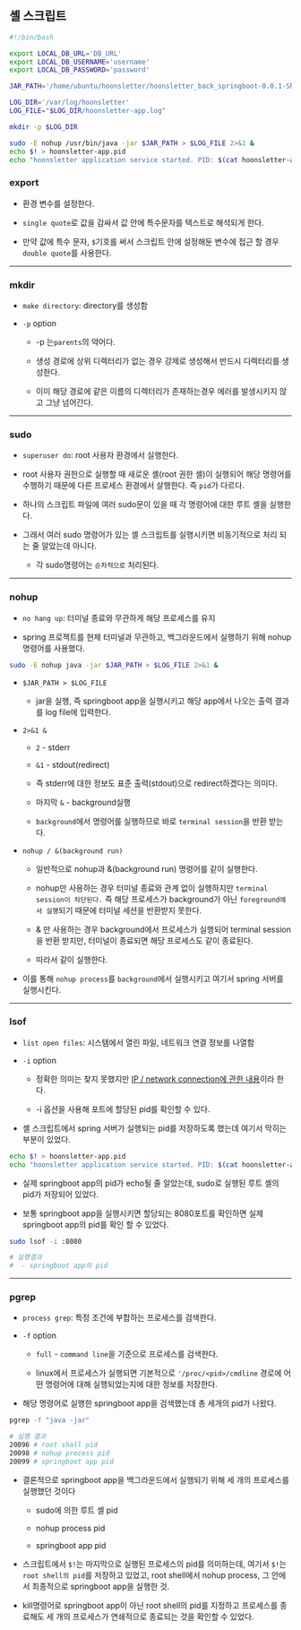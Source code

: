 ## 셸 스크립트

```sh
#!/bin/bash

export LOCAL_DB_URL='DB_URL'
export LOCAL_DB_USERNAME='username'
export LOCAL_DB_PASSWORD='password'

JAR_PATH='/home/ubuntu/hoonsletter/hoonsletter_back_springboot-0.0.1-SNAPSHOT.jar'

LOG_DIR='/var/log/hoonsletter'
LOG_FILE="$LOG_DIR/hoonsletter-app.log"

mkdir -p $LOG_DIR

sudo -E nohup /usr/bin/java -jar $JAR_PATH > $LOG_FILE 2>&1 &
echo $! > hoonsletter-app.pid
echo "hoonsletter application service started. PID: $(cat hoonsletter-app.pid)"
```

### export

- 환경 변수를 설정한다.

- `single quote`로 값을 감싸서 값 안에 특수문자를 텍스트로 해석되게 한다.

- 만약 값에 특수 문자, `$`기호를 써서 스크립트 안에 설정해둔 변수에 접근 할 경우 `double quote`를 사용한다.

<hr />

### mkdir

- `make directory`: directory를 생성함

- `-p` option

  - -p 는`parents`의 약어다.

  - 생성 경로에 상위 디렉터리가 없는 경우 강제로 생성해서 반드시 디렉터리를 생성한다.

  - 이미 해당 경로에 같은 이름의 디렉터리가 존재하는경우 에러를 발생시키지 않고 그냥 넘어간다.

<hr />

### sudo

- `superuser do`: root 사용자 환경에서 실행한다.

- root 사용자 권한으로 실행할 때 새로운 셸(root 권한 셸)이 실행되어 해당 명령어를 수행하기 때문에 다른 프로세스 환경에서 살행한다. 즉 `pid`가 다르다.

- 하나의 스크립트 파일에 여러 sudo문이 있을 때 각 명령어에 대한 루트 셸을 실행한다.

- 그래서 여러 sudo 명령어가 있는 셸 스크립트를 실행시키면 비동기적으로 처리 되는 줄 알았는데 아니다.

  - 각 sudo명령어는 `순차적으로` 처리된다.

<hr />

### nohup

- `no hang up`: 터미널 종료와 무관하게 해당 프로세스를 유지

- spring 프로젝트를 현제 터미널과 무관하고, 백그라운드에서 실행하기 위해 nohup 명령어를 사용했다.

```sh
sudo -E nohup java -jar $JAR_PATH > $LOG_FILE 2>&1 &
```

- `$JAR_PATH > $LOG_FILE`

  - jar을 실행, 즉 springboot app을 실행시키고 해당 app에서 나오는 출력 결과를 log file에 입력한다.

- `2>&1 &`

  - `2` - stderr

  - `&1` - stdout(redirect)

  - 즉 stderr에 대한 정보도 표준 출력(stdout)으로 redirect하겠다는 의미다.

  - 마지막 `&` - background실행

  - `background`에서 명령어를 실행하므로 바로 `terminal session`을 반환 받는다.

- `nohup / &(background run)`

  -  일반적으로 nohup과 &(background run) 명령어를 같이 실행한다.

  - nohup만 사용하는 경우 터미널 종료와 관계 없이 실행하지만 `terminal session이 차단된다.` 즉 해당 프로세스가 background가 아닌 `foreground에서 실행`되기 때문에 터미널 세션을 반환받지 못한다.

  - & 만 사용하는 경우 background에서 프로세스가 실행되어 terminal session을 반환 받지만, 터미널이 종료되면 해당 프로세스도 같이 종료된다.

  - 따라서 같이 실행한다.

- 이를 통해 `nohup process`를 `background`에서 실행시키고 여기서 spring 서버를 실행시킨다.

<hr />

### lsof

- `list open files`: 시스템에서 열린 파일, 네트워크 연결 정보를 나열함

- `-i` option

  - 정확한 의미는 찾지 못했지만 [IP / network connection에 관한 내용](https://www.ubuntu-user.com/Magazine/Archive/2016/31/lsof-finds-shows-and-searches-data-streams)이라 한다.

  - -i 옵션을 사용해 포트에 할당된 pid를 확인할 수 있다.

- 셸 스크립트에서 spring 서버가 실행되는 pid를 저장하도록 했는데 여기서 막히는 부분이 있었다.

```sh
echo $! > hoonsletter-app.pid
echo "hoonsletter application service started. PID: $(cat hoonsletter-app.pid)"
```

- 실제 springboot app의 pid가 echo될 줄 알았는데, sudo로 실행된 루트 셸의 pid가 저장되어 있었다.

- 보통 springboot app을 실행시키면 할당되는 8080포트를 확인하면 실제 springboot app의 pid를 확인 할 수 있었다.

```sh
sudo lsof -i :8080

# 실행결과
#  - springboot app의 pid
```

<hr />

### pgrep

- `process grep`: 특정 조건에 부합하는 프로세스를 검색한다.

- `-f` option

  - `full` - `command line`을 기준으로 프로세스를 검색한다.

  - linux에서 프로세스가 실행되면 기본적으로 `'/proc/<pid>/cmdline` 경로에 어떤 명령어에 대해 실행되었는지에 대한 정보를 저장한다.

- 해당 명령어로 실행한 springboot app을 검색했는데 총 세개의 pid가 나왔다.

```sh
pgrep -f "java -jar"

# 실행 결과
20096 # root shall pid
20098 # nohup process pid
20099 # springboot app pid
```

- 결론적으로 springboot app을 백그라운드에서 실행되기 위해 세 개의 프로세스를 실행했던 것이다

  - sudo에 의한 루트 셸 pid

  - nohup process pid

  - springboot app pid

- 스크립트에서 `$!`는 마지막으로 실행된 프로세스의 pid를 의미하는데, 여기서 `$!`는 `root shell의 pid`를 저장하고 있었고, root shell에서 nohup process, 그 안에서 최종적으로 springboot app을 실행한 것.

- kill명령어로 springboot app이 아닌 root shell의 pid를 지정하고 프로세스를 종료해도 세 개의 프로세스가 연쇄적으로 종료되는 것을 확인할 수 있었다.
